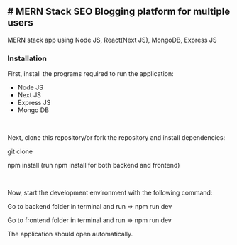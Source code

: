 <h2># MERN Stack SEO Blogging platform for multiple users</h2>

MERN stack app using Node JS, React(Next JS), MongoDB, Express JS
</br>
<h3>Installation</h3>
<p>First, install the programs required to run the application:</p>

<ul>
  <li>Node JS</li>
  <li>Next JS</li>
  <li>Express JS</li>
  <li>Mongo DB</li>
</ul> 
</br>
<p>Next, clone this repository/or fork the repository and install dependencies:</p>

git clone <url>

npm install (run npm install for both backend and frontend)

</br>
<p>Now, start the development environment with the following command:</p>

<p>Go to backend folder in terminal and run => npm run dev </p>
<p>Go to frontend folder in terminal and run => npm run dev </p>

<p>The application should open automatically.</p>



